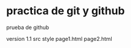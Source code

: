 
# practica de git y github
prueba de github

version 1.1
    src
    style
    page1.html
    page2.html
    
